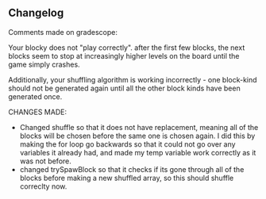 ## Changelog

Comments made on gradescope: 

Your blocky does not "play correctly". after the first few blocks, the next blocks seem to stop at increasingly higher levels on the board until the game simply crashes.

Additionally, your shuffling algorithm is working incorrectly - one block-kind should not be generated again until all the other block kinds have been generated once.

CHANGES MADE: 
- Changed shuffle so that it does not have replacement, meaning all of the blocks will be chosen before the same one is chosen again.
   I did this by making the for loop go backwards so that it could not go over any variables it already had, and made my temp variable work correctly as it was not before. 
- changed trySpawBlock so that it checks if its gone through all of the blocks before making a new shuffled array, so this should shuffle correclty now. 